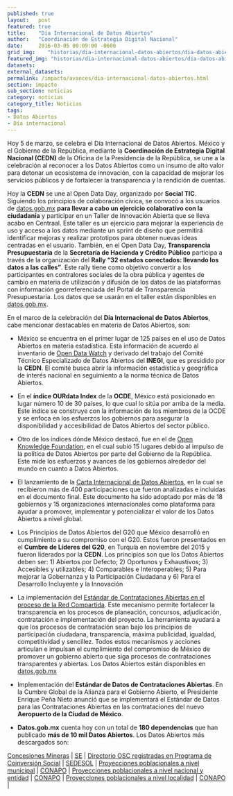 ```yaml
---
published: true
layout:   post
featured: true
title:    "Día Internacional de Datos Abiertos"
author:   "Coordinación de Estrategia Digital Nacional"
date:     2016-03-05 00:09:00 -0600
grid_img:    "historias/dia-internacional-datos-abiertos/dia-datos-abiertos_grid.jpg"
featured_img: "historias/dia-internacional-datos-abiertos/dia-datos-abiertos_featured.jpg"
datasets:
external_datasets:
permalink: /impacto/avances/dia-internacional-datos-abiertos.html
section: impacto
sub_section: noticias
category: noticias
category_title: Noticias
tags:
- Datos Abiertos
- Día internacional
---
```


Hoy 5 de marzo, se celebra el Día Internacional de Datos Abiertos. México y el Gobierno de la República, mediante la **Coordinación de Estrategia Digital Nacional (CEDN)** de la Oficina de la Presidencia de la República, se une a la celebración al reconocer a los Datos Abiertos como un insumo de alto valor para detonar un ecosistema de innovación, con la capacidad de mejorar los servicios públicos y de fortalecer la transparencia y la rendición de cuentas.

Hoy la **CEDN** se une al Open Data Day, organizado por **Social TIC**. Siguiendo los principios de colaboración cívica, se convocó a los usuarios de [datos.gob.mx](http://datos.gob.mx) **para llevar a cabo un ejercicio colaborativo con la ciudadanía** y participar en un Taller de Innovación Abierta que se lleva acabo en Centraal. Este taller es un ejercicio para mejorar la experiencia de uso y acceso a los datos mediante un sprint de diseño que permitirá identificar mejoras y realizar prototipos para obtener nuevas ideas centradas en el usuario.  También, en el Open Data Day, **Transparencia Presupuestaria** de la **Secretaría de Hacienda y Crédito Público** participa a través de la organización del **Rally “32 estados conectados: llevando los datos a las calles”**. Este rally tiene como objetivo convertir a los participantes en contralores sociales de la obra pública y agentes de cambio en materia de utilización y difusión de los datos de las plataformas con información georreferenciada del Portal de Transparencia Presupuestaria. Los datos que se usarán en el taller están disponibles en [datos.gob.mx](http://busca.datos.gob.mx/#!/grupos/tu-gobierno-en-mapas/).

En el marco de la celebración del **Día Internacional de Datos Abiertos**, cabe mencionar destacables en materia de Datos Abiertos, son:

* México se encuentra en el primer lugar de 125 países en el uso de Datos Abiertos en materia estadística. Esta información de acuerdo al inventario de [Open Data Watch](http://opendatawatch.com/) y derivado del trabajo del Comité Técnico Especializado de Datos Abiertos del **INEGI**, que es presidido por la **CEDN**. El comité busca abrir la información estadística y geográfica de interés nacional en seguimiento a la norma técnica de Datos Abiertos.

* En el **índice OURdata Index** de la **OCDE**, México está posicionado en lugar número 10 de 30 países, lo que cual lo sitúa por arriba de la media. Este índice se construye con la información de los miembros de la OCDE y se enfoca en los esfuerzos los gobiernos para asegurar la disponibilidad y accesibilidad de Datos Abiertos del sector público.

* Otro de los índices dónde México destacó, fue en el de [Open Knowledge Foundation](http://index.okfn.org/), en el cual subió 15 lugares debido al impulso de la política de Datos Abiertos por parte del Gobierno de la República. Este mide los esfuerzos y avances de los gobiernos alrededor del mundo en cuanto a Datos Abiertos.

* El lanzamiento de la [Carta Internacional de Datos Abiertos](http://opendatacharter.net/), en la cual se recibieron más de 400 participaciones que fueron analizadas e incluidas en el documento final. Este documento ha sido adoptado por más de 18 gobiernos y 15 organizaciones internacionales como plataforma para ayudar a promover, implementar y potencializar el valor de los Datos Abiertos a nivel global.

* Los Principios de Datos Abiertos del G20 que México desarrolló en cumplimiento a su compromiso con el G20. Estos fueron presentados en el **Cumbre de Líderes del G20**, en Turquía en noviembre del 2015 y fueron liderados por la **CEDN**. Los principios son que los Datos Abiertos deben ser: 1) Abiertos por Defecto; 2) Oportunos y Exhaustivos; 3) Accesibles y utilizables; 4) Comparables e Interoperables; 5) Para mejorar la Gobernanza y la Participación Ciudadana y 6) Para el Desarrollo Incluyente y la Innovación

* La implementación del [Estándar de Contrataciones Abiertas en el proceso de la Red Compartida](http://datos.gob.mx/redcompartida/). Este mecanismo permite fortalecer la transparencia en los procesos de planeación, concursos, adjudicación, contratación e implementación del proyecto. La herramienta ayudará a que los procesos de contratación sean bajo los principios de participación ciudadana, transparencia, máxima publicidad, igualdad, competitividad y sencillez. Todos estos mecanismos y acciones articulan e impulsan el cumplimiento del compromiso de México de promover un gobierno abierto que siga procesos de contrataciones transparentes y abiertas. Los Datos Abiertos están disponibles en [datos.gob.mx](http://busca.datos.gob.mx/#!/grupos/red-compartida/)

* Implementación del **Estándar de Datos de Contrataciones Abiertas**. En la Cumbre Global de la Alianza para el Gobierno Abierto, el Presidente Enrique Peña Nieto anunció que se implementará el Estándar de Datos para las Contrataciones Abiertas en las contrataciones del nuevo **Aeropuerto de la Ciudad de México**.

* **Datos.gob.mx** cuenta hoy con un total de **180 dependencias** que han publicado **más de 10 mil Datos Abiertos**. Los Datos Abiertos más descargados son:

[Concesiones Mineras](http://busca.datos.gob.mx/#!/conjuntos/concesiones-mineras/) | [SE](http://busca.datos.gob.mx/#!/instituciones/se/) |
[Directorio OSC registradas en Programa de Coinversión Social](http://busca.datos.gob.mx/#!/conjuntos/directorio-registro-federal-de-las-organizaciones-de-la-sociedad-civil/) | [SEDESOL](http://busca.datos.gob.mx/#!/instituciones/sedesol/) |
[Proyecciones poblacionales a nivel municipal](http://busca.datos.gob.mx/#!/conjuntos/proyecciones-de-la-poblacion-de-mexico/) | [CONAPO](http://busca.datos.gob.mx/#!/instituciones/conapo/) |
[Proyecciones poblacionales a nivel nacional y entidad](http://busca.datos.gob.mx/#!/conjuntos/proyecciones-de-la-poblacion-de-mexico/) | [CONAPO](http://busca.datos.gob.mx/#!/instituciones/conapo/) |
[Proyecciones poblacionales a nivel localidad](http://busca.datos.gob.mx/#!/conjuntos/proyecciones-de-la-poblacion-de-mexico/) | [CONAPO](http://busca.datos.gob.mx/#!/instituciones/conapo/) |
